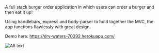 A full stack burger order application in which users can order a burger and then eat it up!

Using handlebars, express and body-parser to hold together the MVC, the app functions flawlessly with great design.

Demo here: https://dry-waters-70392.herokuapp.com/

![Alt text](barm.png)
